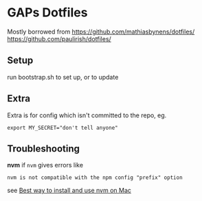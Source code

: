 # GAPs Dotfiles

Mostly borrowed from
https://github.com/mathiasbynens/dotfiles/
https://github.com/paulirish/dotfiles/

## Setup

run bootstrap.sh to set up, or to update

## Extra

Extra is for config which isn't committed to the repo, eg.

```
export MY_SECRET="don't tell anyone"
```

## Troubleshooting

**nvm**
if `nvm` gives errors like

```
nvm is not compatible with the npm config "prefix" option
```

see [Best way to install and use nvm on Mac](https://medium.com/@isaacjoe/best-way-to-install-and-use-nvm-on-mac-e3a3f6bc494d)
